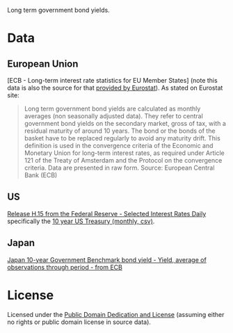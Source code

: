 Long term government bond yields.

# Data

## European Union

[ECB - Long-term interest rate statistics for EU Member States] (note this data is also the source for that [provided by Eurostat][eurostat]). As stated on Eurostat site:

> Long term government bond yields are calculated as monthly averages (non seasonally adjusted data). They refer to central government bond yields on the secondary market, gross of tax, with a residual maturity of around 10 years. The bond or the bonds of the basket have to be replaced regularly to avoid any maturity drift. This definition is used in the convergence criteria of the Economic and Monetary Union for long-term interest rates, as required under Article 121 of the Treaty of Amsterdam and the Protocol on the convergence criteria. Data are presented in raw form. Source: European Central Bank (ECB)

[ecb]: http://www.ecb.int/stats/money/long/html/index.en.html
[eurostat]: http://epp.eurostat.ec.europa.eu/tgm/table.do?tab=table&plugin=1&language=en&pcode=teimf050

## US

[Release H.15 from the Federal Reserve - Selected Interest Rates Daily][fed] specifically the [10 year US Treasury (monthly, csv)][fed-csv].

[fed]: http://www.federalreserve.gov/releases/h15/data.htm
[fed-csv]: http://www.federalreserve.gov/datadownload/Output.aspx?rel=H15&series=0809abf197c17f1ff0b2180fe7015cc3&lastObs=&from=&to=&filetype=csv&label=include&layout=seriescolumn

## Japan

[Japan 10-year Government Benchmark bond yield - Yield, average of observations through period - from ECB][ecb-jp-10]

[ecb-jp-10]: http://sdw.ecb.europa.eu/quickview.do?SERIES_KEY=143.FM.M.JP.JPY.RT.BB.JP10YT_RR.YLDA

# License

Licensed under the [Public Domain Dedication and License][pddl] (assuming either no rights or public domain license in source data).

[pddl]: http://opendatacommons.org/licenses/pddl/1.0/


